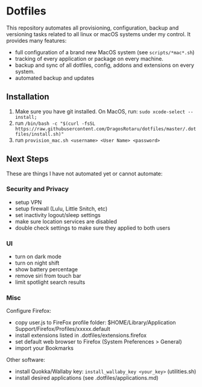 # Dotfiles

This repository automates all provisioning, configuration, backup and versioning tasks
related to all linux or macOS systems under my control. It provides many features:

- full configuration of a brand new MacOS system (see `scripts/*mac*.sh`)
- tracking of every application or package on every machine.
- backup and sync of all dotfiles, config, addons and extensions on every system.
- automated backup and updates

## Installation

1. Make sure you have git installed. On MacOS, run: `sudo xcode-select --install;`
2. run `/bin/bash -c "$(curl -fsSL https://raw.githubusercontent.com/DragosRotaru/dotfiles/master/.dotfiles/install.sh)"`
3. run `provision_mac.sh <username> <User Name> <password>`

## Next Steps

These are things I have not automated yet or cannot automate:

### Security and Privacy

- setup VPN
- setup firewall (Lulu, Little Snitch, etc)
- set inactivity logout/sleep settings
- make sure location services are disabled
- double check settings to make sure they applied to both users

### UI

- turn on dark mode
- turn on night shift
- show battery percentage
- remove siri from touch bar
- limit spotlight search results

### Misc

Configure Firefox:

- copy user.js to FireFox profile folder: $HOME/Library/Application Support/Firefox/Profiles/xxxxx.default
- install extensions listed in .dotfiles/extensions.firefox
- set default web browser to Firefox (System Preferences > General)
- import your Bookmarks

Other software:

- install Quokka/Wallaby key: `install_wallaby_key <your_key>` (utilities.sh)
- install desired applications (see .dotfiles/applications.md)